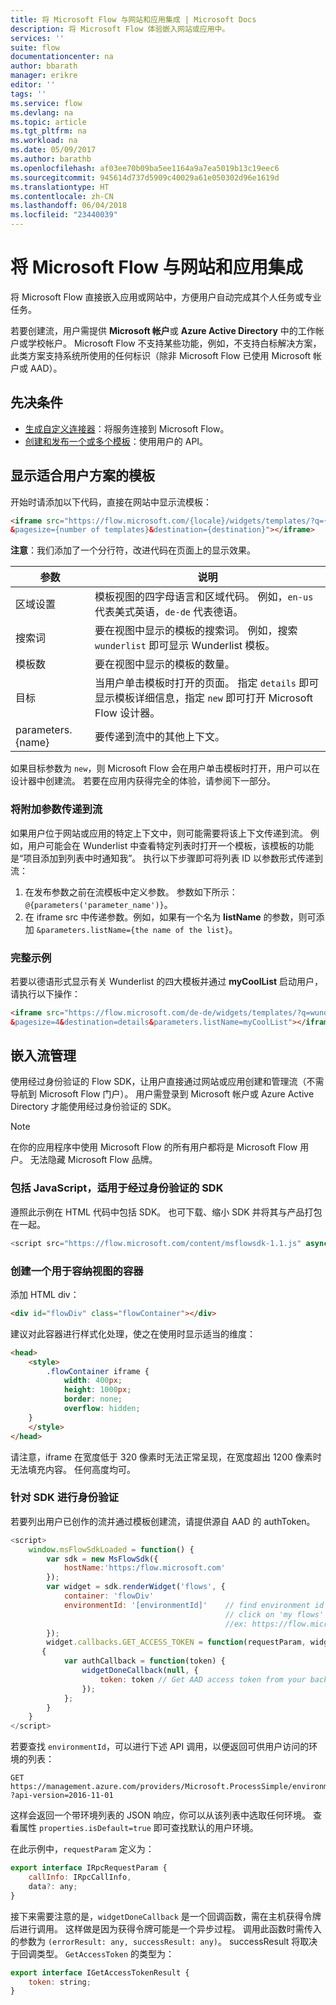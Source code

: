 ```yaml
---
title: 将 Microsoft Flow 与网站和应用集成 | Microsoft Docs
description: 将 Microsoft Flow 体验嵌入网站或应用中。
services: ''
suite: flow
documentationcenter: na
author: bbarath
manager: erikre
editor: ''
tags: ''
ms.service: flow
ms.devlang: na
ms.topic: article
ms.tgt_pltfrm: na
ms.workload: na
ms.date: 05/09/2017
ms.author: barathb
ms.openlocfilehash: af03ee70b09ba5ee1164a9a7ea5019b13c19eec6
ms.sourcegitcommit: 945614d737d5909c40029a61e050302d96e1619d
ms.translationtype: HT
ms.contentlocale: zh-CN
ms.lasthandoff: 06/04/2018
ms.locfileid: "23440039"
---
```

# <a name="integrate-microsoft-flow-with-websites-and-apps"></a>将 Microsoft Flow 与网站和应用集成
将 Microsoft Flow 直接嵌入应用或网站中，方便用户自动完成其个人任务或专业任务。

若要创建流，用户需提供 **Microsoft 帐户**或 **Azure Active Directory** 中的工作帐户或学校帐户。 Microsoft Flow 不支持某些功能，例如，不支持白标解决方案，此类方案支持系统所使用的任何标识（除非 Microsoft Flow 已使用 Microsoft 帐户或 AAD）。

## <a name="prerequisites"></a>先决条件
* [生成自定义连接器](register-custom-api.md)：将服务连接到 Microsoft Flow。
* [创建和发布一个或多个模板](publish-a-template.md)：使用用户的 API。

## <a name="show-templates-for-your-scenarios"></a>显示适合用户方案的模板
开始时请添加以下代码，直接在网站中显示流模板：

```html
<iframe src="https://flow.microsoft.com/{locale}/widgets/templates/?q={search term}
&pagesize={number of templates}&destination={destination}"></iframe>
```

**注意**：我们添加了一个分行符，改进代码在页面上的显示效果。

| 参数 | 说明 |
| --- | --- |
| 区域设置 |模板视图的四字母语言和区域代码。 例如，`en-us` 代表美式英语，`de-de` 代表德语。 |
| 搜索词 |要在视图中显示的模板的搜索词。 例如，搜索 `wunderlist` 即可显示 Wunderlist 模板。 |
| 模板数 |要在视图中显示的模板的数量。 |
| 目标 |当用户单击模板时打开的页面。 指定 `details` 即可显示模板详细信息，指定 `new` 即可打开 Microsoft Flow 设计器。 |
| parameters.{name} |要传递到流中的其他上下文。 |

如果目标参数为 `new`，则 Microsoft Flow 会在用户单击模板时打开，用户可以在设计器中创建流。 若要在应用内获得完全的体验，请参阅下一部分。

### <a name="passing-additional-parameters-to-the-flow"></a>将附加参数传递到流
如果用户位于网站或应用的特定上下文中，则可能需要将该上下文传递到流。 例如，用户可能会在 Wunderlist 中查看特定列表时打开一个模板，该模板的功能是“项目添加到列表中时通知我”。 执行以下步骤即可将列表 ID 以参数形式传递到流：

1. 在发布参数之前在流模板中定义参数。 参数如下所示：`@{parameters('parameter_name')}`。
2. 在 iframe src 中传递参数。例如，如果有一个名为 **listName** 的参数，则可添加 `&parameters.listName={the name of the list}`。

### <a name="full-sample"></a>完整示例
若要以德语形式显示有关 Wunderlist 的四大模板并通过 **myCoolList** 启动用户，请执行以下操作：

```html
<iframe src="https://flow.microsoft.com/de-de/widgets/templates/?q=wunderlist
&pagesize=4&destination=details&parameters.listName=myCoolList"></iframe>
```

## <a name="embed-the-management-of-flows"></a>嵌入流管理
使用经过身份验证的 Flow SDK，让用户直接通过网站或应用创建和管理流（不需导航到 Microsoft Flow 门户）。 用户需登录到 Microsoft 帐户或 Azure Active Directory 才能使用经过身份验证的 SDK。

> [!NOTE]
> 在你的应用程序中使用 Microsoft Flow 的所有用户都将是 Microsoft Flow 用户。 无法隐藏 Microsoft Flow 品牌。
> 
> 

### <a name="include-the-javascript-for-the-authenticated-sdk"></a>包括 JavaScript，适用于经过身份验证的 SDK
遵照此示例在 HTML 代码中包括 SDK。 也可下载、缩小 SDK 并将其与产品打包在一起。

```javascript
<script src="https://flow.microsoft.com/content/msflowsdk-1.1.js" async defer></script>
```

### <a name="create-a-container-to-contain-the-view"></a>创建一个用于容纳视图的容器
添加 HTML div：

```html
<div id="flowDiv" class="flowContainer"></div>
```

建议对此容器进行样式化处理，使之在使用时显示适当的维度：

```html
<head>
    <style>
        .flowContainer iframe {
            width: 400px;
            height: 1000px;
            border: none;
            overflow: hidden;
    }
    </style>
</head>
```

请注意，iframe 在宽度低于 320 像素时无法正常呈现，在宽度超出 1200 像素时无法填充内容。 任何高度均可。

### <a name="authentication-against-the-sdk"></a>针对 SDK 进行身份验证
若要列出用户已创作的流并通过模板创建流，请提供源自 AAD 的 authToken。

```javascript
<script>
    window.msFlowSdkLoaded = function() {
        var sdk = new MsFlowSdk({
            hostName:'https:/flow.microsoft.com'
        });
        var widget = sdk.renderWidget('flows', {
            container: 'flowDiv'
            environmentId: '[environmentId]'    // find environment id from browser URL when you 
                                                // click on 'my flows'
                                                //ex: https://flow.microsoft.com/manage/environments/[environmentId]/flows
        });
        widget.callbacks.GET_ACCESS_TOKEN = function(requestParam, widgetDoneCallback)
       {
            var authCallback = function(token) {
                widgetDoneCallback(null, {
                    token: token // Get AAD access token from your backend system
                });
            };
        }
    }
</script>
```

若要查找 `environmentId`，可以进行下述 API 调用，以便返回可供用户访问的环境的列表：

```http
GET https://management.azure.com/providers/Microsoft.ProcessSimple/environments
?api-version=2016-11-01 
```

这样会返回一个带环境列表的 JSON 响应，你可以从该列表中选取任何环境。 查看属性 `properties.isDefault=true` 即可查找默认的用户环境。

在此示例中，`requestParam` 定义为：

```javascript
export interface IRpcRequestParam {
    callInfo: IRpcCallInfo,
    data?: any;
}
```

接下来需要注意的是，`widgetDoneCallback` 是一个回调函数，需在主机获得令牌后进行调用。 这样做是因为获得令牌可能是一个异步过程。 调用此函数时需传入的参数为 `(errorResult: any, successResult: any)`。 successResult 将取决于回调类型。 `GetAccessToken` 的类型为：

```javascript
export interface IGetAccessTokenResult {
    token: string;
}
```
